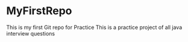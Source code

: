 # MyFirstRepo
This is my first Git repo for Practice
This is a practice project of all java interview questions
